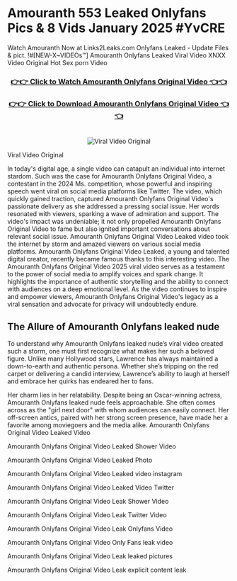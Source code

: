 # Amouranth 553 Leaked Onlyfans Pics & 8 Vids January 2025 #YvCRE

Watch Amouranth Now at Links2Leaks.com Onlyfans Leaked - Update Files & pict. !#[NEW-X~VIDEOs™] Amouranth Onlyfans Leaked Viral Video XNXX Video Original Hot Sex porn Video
<br>
<div align="center">
<h3><a href="https://links2leaks.com/amouranth" rel="nofollow">👉👉 Click to Watch Amouranth Onlyfans Original Video 👈👈</a></h3>
<h3><a href="https://links2leaks.com/amouranth" rel="nofollow">👉👉 Click to Download Amouranth Onlyfans Original Video 👈👈</a></h3>
<br>
<a href="https://links2leaks.com/amouranth" rel="nofollow"><img src="https://i.ibb.co/Gkj2r4b/banner.png" alt="Viral Video Original" style="max-width: 100%; display: inline-block;" data-target="animated-image.originalImage"></a>
</div>

Viral Video Original

In today's digital age, a single video can catapult an individual into internet stardom. Such was the case for Amouranth Onlyfans Original Video, a contestant in the 2024 Ms. competition, whose powerful and inspiring speech went viral on social media platforms like Twitter.
The video, which quickly gained traction, captured Amouranth Onlyfans Original Video's passionate delivery as she addressed a pressing social issue. Her words resonated with viewers, sparking a wave of admiration and support. The video's impact was undeniable; it not only propelled Amouranth Onlyfans Original Video to fame but also ignited important conversations about relevant social issue.
Amouranth Onlyfans Original Video Leaked video took the internet by storm and amazed viewers on various social media platforms. Amouranth Onlyfans Original Video Leaked, a young and talented digital creator, recently became famous thanks to this interesting video.
The Amouranth Onlyfans Original Video 2025 viral video serves as a testament to the power of social media to amplify voices and spark change. It highlights the importance of authentic storytelling and the ability to connect with audiences on a deep emotional level. As the video continues to inspire and empower viewers, Amouranth Onlyfans Original Video's legacy as a viral sensation and advocate for privacy will undoubtedly endure.

<h2>The Allure of Amouranth Onlyfans leaked nude</h2>


To understand why Amouranth Onlyfans leaked nude’s viral video created such a storm, one must first recognize what makes her such a beloved figure. Unlike many Hollywood stars, Lawrence has always maintained a down-to-earth and authentic persona. Whether she’s tripping on the red carpet or delivering a candid interview, Lawrence’s ability to laugh at herself and embrace her quirks has endeared her to fans.

Her charm lies in her relatability. Despite being an Oscar-winning actress, Amouranth Onlyfans leaked nude feels approachable. She often comes across as the "girl next door" with whom audiences can easily connect. Her off-screen antics, paired with her strong screen presence, have made her a favorite among moviegoers and the media alike.
Amouranth Onlyfans Original Video Leaked Video

Amouranth Onlyfans Original Video Leaked Shower Video

Amouranth Onlyfans Original Video Leaked Photo

Amouranth Onlyfans Original Video Leaked video instagram

Amouranth Onlyfans Original Video Leaked Video Twitter

Amouranth Onlyfans Original Video Leak Shower Video

Amouranth Onlyfans Original Video Leak Twitter Video

Amouranth Onlyfans Original Video Leak Onlyfans Video

Amouranth Onlyfans Original Video Only Fans leak video

Amouranth Onlyfans Original Video Leak leaked pictures

Amouranth Onlyfans Original Video Leak explicit content leak